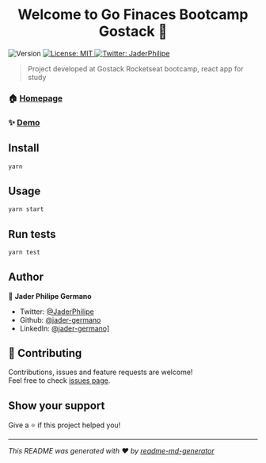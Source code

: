 <h1 align="center">Welcome to Go Finaces Bootcamp Gostack 👋</h1>
<p>
  <img alt="Version" src="https://img.shields.io/badge/version-1.0.0-blue.svg?cacheSeconds=2592000" />
  <a href="#" target="_blank">
    <img alt="License: MIT" src="https://img.shields.io/badge/License-MIT-yellow.svg" />
  </a>
  <a href="https://twitter.com/JaderPhilipe" target="_blank">
    <img alt="Twitter: JaderPhilipe" src="https://img.shields.io/twitter/follow/JaderPhilipe.svg?style=social" />
  </a>
</p>

> Project developed at Gostack Rocketseat bootcamp, react app for study

### 🏠 [Homepage](https://gofinaces.netlify.app/)

### ✨ [Demo](https://gofinaces.netlify.app/)

## Install

```sh
yarn
```

## Usage

```sh
yarn start
```

## Run tests

```sh
yarn test
```

## Author

👤 **Jader Philipe Germano**

* Twitter: [@JaderPhilipe](https://twitter.com/JaderPhilipe)
* Github: [@jader-germano](https://github.com/jader-germano)
* LinkedIn: [@jader-germano\]](https://linkedin.com/in/jader-germano])

## 🤝 Contributing

Contributions, issues and feature requests are welcome!<br />Feel free to check [issues page](https://github.com/jader-germano/gostack-typeorm-upload-challenge/issues).

## Show your support

Give a ⭐️ if this project helped you!

***
_This README was generated with ❤️ by [readme-md-generator](https://github.com/kefranabg/readme-md-generator)_
